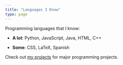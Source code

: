 ```yaml
---
title: "Languages I Know"
type: page
---
```



Programming languages that I know:

- **A lot**: Python, JavaScript, Java, HTML, C++

- **Some**: CSS, LaTeX, Spanish

Check out [my projects](/projects) for major programming projects.
